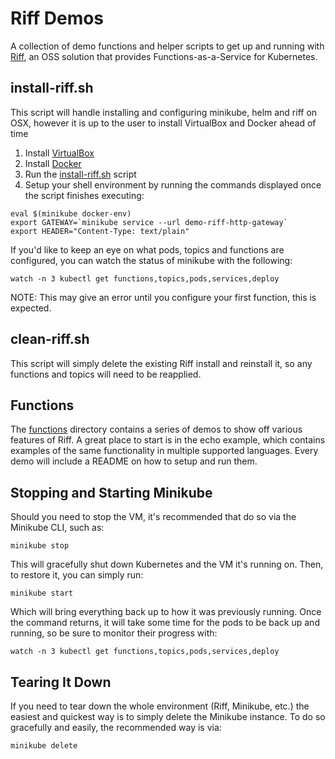 Riff Demos
===

A collection of demo functions and helper scripts to get up and running with [Riff](https://github.com/projectriff/riff), an OSS solution that provides Functions-as-a-Service for Kubernetes.

install-riff.sh
---
This script will handle installing and configuring minikube, helm and riff on OSX, however it is up to the user to install VirtualBox and Docker ahead of time

1. Install [VirtualBox](https://www.virtualbox.org/wiki/Downloads)
2. Install [Docker](https://store.docker.com/editions/community/docker-ce-desktop-mac)
3. Run the [install-riff.sh](https://github.com/BrianMMcClain/riff-demos/blob/master/install-riff.sh) script
4. Setup your shell environment by running the commands displayed once the script finishes executing:

```
eval $(minikube docker-env)
export GATEWAY=`minikube service --url demo-riff-http-gateway`
export HEADER="Content-Type: text/plain"
```

If you'd like to keep an eye on what pods, topics and functions are configured, you can watch the status of minikube with the following:

```
watch -n 3 kubectl get functions,topics,pods,services,deploy
```

NOTE: This may give an error until you configure your first function, this is expected.

clean-riff.sh
---
This script will simply delete the existing Riff install and reinstall it, so any functions and topics will need to be reapplied.

Functions
---
The [functions](https://github.com/BrianMMcClain/riff-demos/tree/master/functions) directory contains a series of demos to show off various features of Riff. A great place to start is in the echo example, which contains examples of the same functionality in multiple supported languages. Every demo will include a README on how to setup and run them.

Stopping and Starting Minikube
---
Should you need to stop the VM, it's recommended that do so via the Minikube CLI, such as:

```
minikube stop
```

This will gracefully shut down Kubernetes and the VM it's running on. Then, to restore it, you can simply run:

```
minikube start
```

Which will bring everything back up to how it was previously running. Once the command returns, it will take some time for the pods to be back up and running, so be sure to monitor their progress with:

```
watch -n 3 kubectl get functions,topics,pods,services,deploy
```

Tearing It Down
---
If you need to tear down the whole environment (Riff, Minikube, etc.) the easiest and quickest way is to simply delete the Minikube instance. To do so gracefully and easily, the recommended way is via:

```
minikube delete
```